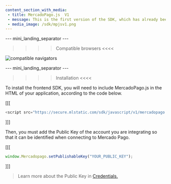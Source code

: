 ```yaml
---
content_section_with_media: 
 - title: MercadoPago.js  V1
 - message: This is the first version of the SDK, which has already been discontinued. Please consult the MercadoPago.js V2 documentation.
 - media_image: /sdk/mpjsv1.png
---
```


--- mini_landing_separator ---

>>>> Compatible browsers <<<<

![compatible navigators](sdk/mp-jsv1.png)

--- mini_landing_separator ---

>>>> Installation <<<<

To install the frontend SDK, you will need to include MercadoPago.js in the HTML of your application, according to the code below.

[[[
```javascript
<script src="https://secure.mlstatic.com/sdk/javascript/v1/mercadopago.js"></script>
```
]]]

Then, you must add the Public Key of the account you are integrating so that it can be identified when connecting to Mercado Pago.

[[[
```javascript
window.Mercadopago.setPublishableKey("YOUR_PUBLIC_KEY");
```
]]]

> Learn more about the Public Key in [Credentials.](/developers/en/docs/your-integrations/credentials)